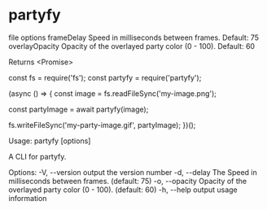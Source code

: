 # partyfy
file <Buffer>
options <Object>
frameDelay <number> Speed in milliseconds between frames. Default: 75
overlayOpacity <number> Opacity of the overlayed party color (0 - 100). Default: 60

Returns <Promise<Buffer>>

const fs = require('fs');
const partyfy = require('partyfy');

(async () => {
  const image = fs.readFileSync('my-image.png');

  const partyImage = await partyfy(image);

  fs.writeFileSync('my-party-image.gif', partyImage);
})();



Usage: partyfy <source> <dest> [options]

A CLI for partyfy.

Options:
  -V, --version          output the version number
  -d, --delay <ms>       The Speed in milliseconds between frames. (default: 75)
  -o, --opacity <value>  Opacity of the overlayed party color (0 - 100). (default: 60)
  -h, --help             output usage information
